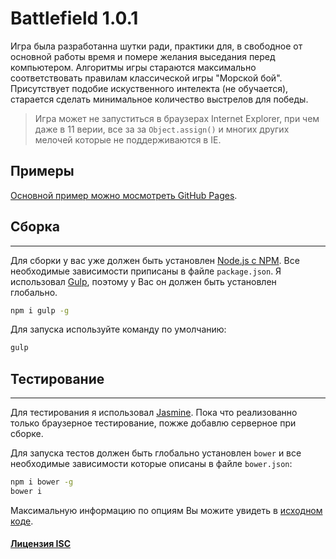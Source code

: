 # Battlefield 1.0.1
Игра была разработанна шутки ради, практики для, в свободное от основной работы время и помере желания выседания перед компьютером. Алгоритмы игры стараются максимально соответствовать правилам классической игры "Морской бой". Присутствует подобие искуственного интелекта (не обучается), старается сделать минимальное количество выстрелов для победы.

> Игра может не запуститься в браузерах Internet Explorer, при чем даже в 11 верии,
> все за за `Object.assign()` и многих других мелочей которые не поддерживаются в IE.


## Примеры
[Основной пример можно мосмотреть GitHub Pages](https://alx2das.github.io/battlefield-js/examples/).

## Сборка
---
Для сборки у вас уже должен быть установлен [Node.js с NPM](https://nodejs.org/). Все необходимые зависимости приписаны в файле `package.json`.
Я использовал [Gulp](http://gulpjs.com/), поэтому у Вас он должен быть установлен глобально.

```sh
npm i gulp -g
```

Для запуска используйте команду по умолчанию:

```sh
gulp
```


## Тестирование
---
Для тестирования я использовал [Jasmine](https://jasmine.github.io/2.0/introduction.html). Пока что реализованно только браузерное тестирование, пожже добавлю серверное при сборке.

Для запуска тестов должен быть глобально установлен `bower` и все необходимые зависимости которые описаны в файле `bower.json`:

```sh
npm i bower -g
bower i
```

Максимальную информацию по опциям Вы можите увидеть в [исходном коде](https://github.com/alx2das/battlefield-js/tree/master/src).

#### [Лицензия ISC](https://ru.wikipedia.org/wiki/%D0%9B%D0%B8%D1%86%D0%B5%D0%BD%D0%B7%D0%B8%D1%8F_ISC)